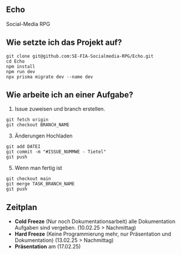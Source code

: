 ## Echo
Social-Media RPG

## Wie setzte ich das Projekt auf?
```
git clone git@github.com:SE-FIA-Socialmedia-RPG/Echo.git
cd Echo
npm install
npm run dev
npx prisma migrate dev --name dev
```

## Wie arbeite ich an einer Aufgabe?
1. Issue zuweisen und branch erstellen.
```
git fetch origin
git checkout BRANCH_NAME
```
3. Änderungen Hochladen
```
git add DATEI
git commit -m "#ISSUE_NUMMWE - Tietel"
git push
```
5. Wenn man fertig ist
```
git checkout main
git merge TASK_BRANCH_NAME
git push
```

## Zeitplan

- **Cold Freeze** (Nur noch Dokumentationsarbeit) alle Dokumentation Aufgaben sind vergeben. (10.02.25 > Nachmittag)
- **Hard Freeze** (Keine Programmierung mehr, nur Präsentation und Dokumentation) (13.02.25 > Nachmittag)
- **Präsentation** am (17.02.25)
